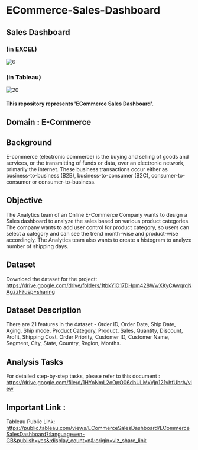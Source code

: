 # ECommerce-Sales-Dashboard

## Sales Dashboard

### (in EXCEL)
![6](https://user-images.githubusercontent.com/73283098/178666774-b719ba57-fc71-4a60-beca-372696e0d4ee.PNG)

### (in Tableau)
![20](https://user-images.githubusercontent.com/73283098/178667013-bb3d4407-2642-425b-b4b1-31d6721c6fab.PNG)

#### This repository represents 'ECommerce Sales Dashboard'.

## Domain : E-Commerce

## Background
E-commerce (electronic commerce) is the buying and selling of goods and services, or
the transmitting of funds or data, over an electronic network, primarily the internet. These
business transactions occur either as business-to-business (B2B), business-to-consumer (B2C), consumer-to-consumer or consumer-to-business.

## Objective
The Analytics team of an Online E-Commerce Company wants to design a Sales
dashboard to analyze the sales based on various product categories. The company
wants to add user control for product category, so users can select a category and can
see the trend month-wise and product-wise accordingly. 
The Analytics team also wants to create a histogram to analyze number of shipping days.

## Dataset
 Download the dataset for the project:
 https://drive.google.com/drive/folders/1tbkYiO17DHpm428WwXKyCAwqrqNAgzzF?usp=sharing
 
 ## Dataset Description
 
  There are 21 features in the dataset - Order ID, Order Date, Ship Date, Aging, Ship mode, Product Category, Product, Sales, Quantity, Discount, Profit, Shipping Cost, Order Priority, Customer ID, Customer Name, Segment, City, State, Country, Region, Months.
  
## Analysis Tasks
For detailed step-by-step tasks, please refer to this document :
https://drive.google.com/file/d/1HYoNmL2oOpO06dhULMxVjp121vhfUbrA/view
 
 ## Important Link :
 Tableau Public Link: https://public.tableau.com/views/ECommerceSalesDashboard/ECommerceSalesDashboard?:language=en-GB&publish=yes&:display_count=n&:origin=viz_share_link
